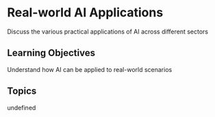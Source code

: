 # Real-world AI Applications

Discuss the various practical applications of AI across different sectors

## Learning Objectives
Understand how AI can be applied to real-world scenarios

## Topics
undefined